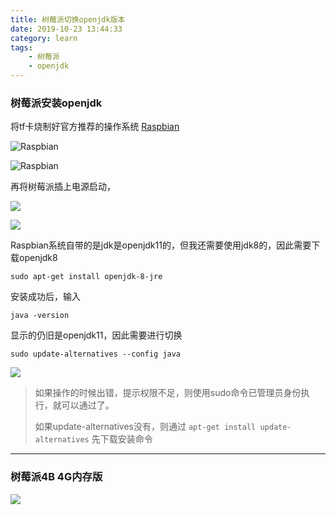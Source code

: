 ```yaml
---
title: 树莓派切换openjdk版本
date: 2019-10-23 13:44:33
category: learn
tags:
    - 树莓派
    - openjdk
---
```




### 树莓派安装openjdk

将tf卡烧制好官方推荐的操作系统 [Raspbian]( https://www.raspberrypi.org/downloads/ )

![Raspbian](1.png)

![Raspbian](2.png)

再将树莓派插上电源启动，

![](3.png)



![](4.png)

Raspbian系统自带的是jdk是openjdk11的，但我还需要使用jdk8的，因此需要下载openjdk8

```shell
sudo apt-get install openjdk-8-jre
```

安装成功后，输入

```shell
java -version
```

显示的仍旧是openjdk11，因此需要进行切换

```shell
sudo update-alternatives --config java
```

![](5.png)

> 如果操作的时候出错，提示权限不足，则使用sudo命令已管理员身份执行，就可以通过了。
>
> 如果update-alternatives没有，则通过 `apt-get install update-alternatives` 先下载安装命令

---

### 树莓派4B 4G内存版

![](6.png)

